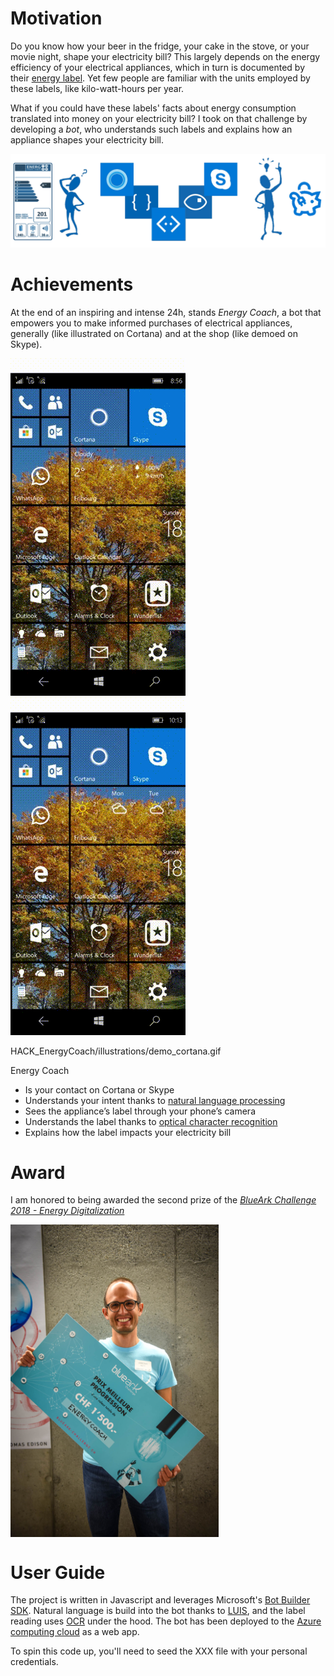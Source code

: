 # Motivation

Do you know how your beer in the fridge, your cake in the stove, or your movie night, shape your electricity bill? This largely depends on the energy efficiency of your electrical appliances, which in turn is documented by their [energy label](https://en.wikipedia.org/wiki/European_Union_energy_label). Yet few people are familiar with the units employed by these labels, like kilo-watt-hours per year. 

What if you could have these labels' facts about energy consumption translated into money on your electricity bill? I took on that challenge by developing a _bot_, who understands such labels and explains how an appliance shapes your electricity bill. 

![Overview](https://github.com/ckauth/HACK_EnergyCoach/blob/master/illustrations/energy_coach.png)


# Achievements

At the end of an inspiring and intense 24h, stands _Energy Coach_, a bot that empowers you to make informed purchases of electrical appliances, generally (like illustrated on Cortana) and at the shop (like demoed on Skype).

![Demo Cortana](https://github.com/ckauth/HACK_EnergyCoach/blob/master/illustrations/demo_cortana.gif "on Cortana")   ![Demo Skype](https://github.com/ckauth/HACK_EnergyCoach/blob/master/illustrations/demo_skype.gif "on Skype")

HACK_EnergyCoach/illustrations/demo_cortana.gif 

Energy Coach
* Is your contact on Cortana or Skype
* Understands your intent thanks to [natural language processing](https://www.luis.ai/)
* Sees the appliance’s label through your phone’s camera
* Understands the label thanks to [optical character recognition](https://azure.microsoft.com/en-us/services/cognitive-services/computer-vision/)
* Explains how the label impacts your electricity bill


# Award

I am honored to being awarded the second prize of the [_BlueArk Challenge 2018 - Energy Digitalization_](https://blueark-challenge.ch/en/)

<a href="url"><img src="https://github.com/ckauth/HACK_EnergyCoach/blob/master/illustrations/award.jpg" align="center" height="500"></a>


# User Guide

The project is written in Javascript and leverages Microsoft's [Bot Builder SDK](https://dev.botframework.com/). Natural language is build into the bot thanks to [LUIS](https://www.luis.ai/home), and the label reading uses [OCR](https://azure.microsoft.com/en-us/services/cognitive-services/computer-vision/) under the hood. The bot has been deployed to the [Azure computing cloud](https://azure.microsoft.com/en-us/) as a web app.

To spin this code up, you'll need to seed the XXX file with your personal credentials.





